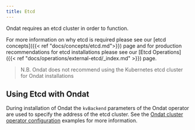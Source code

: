 ```yaml
---
title: Etcd
---
```


Ondat requires an etcd cluster in order to function.

For more information on why etcd is required please see our [etcd concepts]({{<
ref "docs/concepts/etcd.md">}}) page and for production recommendations for
etcd installations please see our [Etcd Operations]({{< ref
"docs/operations/external-etcd/_index.md" >}}) page.

> N.B. Ondat does not recommend using the Kubernetes etcd cluster for
> Ondat installations

## Using Etcd with Ondat

During installation of Ondat the `kvBackend` parameters of the Ondat
operator are used to specify the address of the etcd cluster. See the
[Ondat cluster operator
configuration](/docs/reference/cluster-operator/examples/) examples for more
information.
